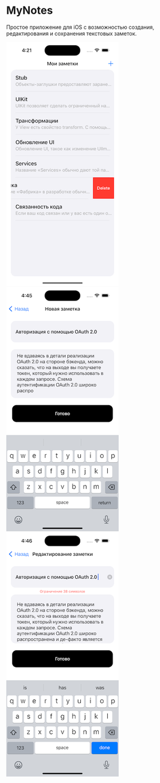 # MyNotes

Простое приложение для iOS с возможностью создания, редактирования и сохранения текстовых заметок.

![AppScreenshot1](AppScreenshots/1.png) ![AppScreenshot2](AppScreenshots/2.png) ![AppScreenshot3](AppScreenshots/3.png)